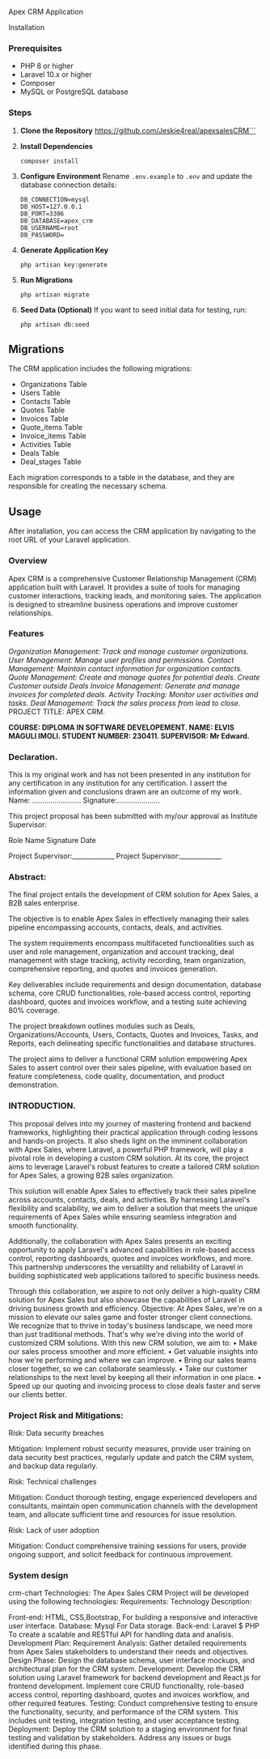 Apex CRM Application


 Installation

### Prerequisites

-   PHP 8 or higher
-   Laravel 10.x or higher
-   Composer
-   MySQL or PostgreSQL database

### Steps

1. **Clone the Repository**
    https://github.com/Jeskie4real/apexsalesCRM```

2. **Install Dependencies**

    ```
    composer install
    ```

3. **Configure Environment**
   Rename `.env.example` to `.env` and update the database connection details:

    ```
    DB_CONNECTION=mysql
    DB_HOST=127.0.0.1
    DB_PORT=3306
    DB_DATABASE=apex_crm
    DB_USERNAME=root
    DB_PASSWORD=
    ```

4. **Generate Application Key**

    ```
    php artisan key:generate
    ```

5. **Run Migrations**

    ```
    php artisan migrate
    ```

6. **Seed Data (Optional)**
   If you want to seed initial data for testing, run:
    ```
    php artisan db:seed
    ```

## Migrations

The CRM application includes the following migrations:

-   Organizations Table
-   Users Table
-   Contacts Table
-   Quotes Table
-   Invoices Table
-   Quote_items Table
-   Invoice_items Table
-   Activities Table
-   Deals Table
-   Deal_stages Table

Each migration corresponds to a table in the database, and they are responsible for creating the necessary schema.

## Usage

After installation, you can access the CRM application by navigating to the root URL of your Laravel application.



### Overview

Apex CRM is a comprehensive Customer Relationship Management (CRM) application built with Laravel.
It provides a suite of tools for managing customer interactions, tracking leads, and monitoring sales.
The application is designed to streamline business operations and improve customer relationships.

### Features
*Organization Management: Track and manage customer organizations.*
*User Management: Manage user profiles and permissions.*
*Contact Management: Maintain contact information for organization contacts.*
*Quote Management: Create and manage quotes for potential deals.*
*Create Customer outside Deals*
*Invoice Management: Generate and manage invoices for completed deals.*
*Activity Tracking: Monitor user activities and tasks.*
*Deal Management: Track the sales process from lead to close.*
PROJECT TITLE: APEX CRM.

**COURSE: DIPLOMA IN SOFTWARE DEVELOPEMENT. NAME: ELVIS MAGULI IMOLI. STUDENT NUMBER: 230411. SUPERVISOR: Mr  Edward.**

### Declaration.
This is my original work and has not been presented in any institution for any certification in 
any institution for any certification. I assert the information given and conclusions drawn
are an outcome of my work. Name: …………………… Signature:…………………

This project proposal has been submitted with my/our approval as Institute Supervisor:

Role Name Signature Date

Project Supervisor:_____________ Project Supervisor:_____________

### Abstract:

The final project entails the development of CRM solution for Apex Sales, a B2B sales enterprise.

The objective is to enable Apex Sales in effectively managing their sales pipeline encompassing accounts, contacts,
deals, and activities.

The system requirements encompass multifaceted functionalities such as user and role management, organization 
and account tracking, deal management with stage tracking, activity recording, team organization, comprehensive
reporting, and quotes and invoices generation.

Key deliverables include requirements and design documentation, database schema, core CRUD functionalities,
role-based access control, reporting dashboard, quotes and invoices workflow, and a testing suite achieving 80% coverage.


The project breakdown outlines modules such as Deals, Organizations/Accounts, Users, Contacts, Quotes and Invoices,
Tasks, and Reports, each delineating specific functionalities and database structures.

The project aims to deliver a functional CRM solution empowering Apex Sales to assert control over their sales pipeline, 
with evaluation based on feature completeness, code quality, documentation, and product demonstration.


### INTRODUCTION.

This proposal delves into my journey of mastering frontend and backend frameworks, highlighting their practical application 
through coding lessons and hands-on projects. It also sheds light on the imminent collaboration with Apex Sales,
where Laravel, a powerful PHP framework, will play a pivotal role in developing a custom CRM solution.
At its core, the project aims to leverage Laravel's robust features to create a tailored CRM solution for Apex Sales,
a growing B2B sales organization.

This solution will enable Apex Sales to effectively track their sales pipeline across accounts, contacts, deals, and activities.
By harnessing Laravel's flexibility and scalability, we aim to deliver a solution that meets the unique requirements of Apex Sales
while ensuring seamless integration and smooth functionality.

Additionally, the collaboration with Apex Sales presents an exciting opportunity to apply Laravel's advanced capabilities in 
role-based access control, reporting dashboards, quotes and invoices workflows, and more.
This partnership underscores the versatility and reliability of Laravel in building sophisticated web applications tailored 
to specific business needs.


Through this collaboration, we aspire to not only deliver a high-quality CRM solution for Apex Sales but also showcase the 
capabilities of Laravel in driving business growth and efficiency. Objective:
At Apex Sales, we're on a mission to elevate our sales game and foster stronger client connections.
We recognize that to thrive in today's business landscape, we need more than just traditional methods.
That's why we're diving into the world of customized CRM solutions. With this new CRM solution, we aim to: 
• Make our sales process smoother and more efficient.
• Get valuable insights into how we're performing and where we can improve. 
• Bring our sales teams closer together, so we can collaborate seamlessly. 
• Take our customer relationships to the next level by keeping all their information in one place. 
• Speed up our quoting and invoicing process to close deals faster and serve our clients better.



### Project Risk and Mitigations:
Risk: Data security breaches

Mitigation: Implement robust security measures, provide user training on data security best practices,
regularly update and patch the CRM system, and backup data regularly.

Risk: Technical challenges

Mitigation: Conduct thorough testing, engage experienced developers and consultants, maintain 
open communication channels
with the development team, and allocate sufficient time and resources for issue resolution.

Risk: Lack of user adoption

Mitigation: Conduct comprehensive training sessions for users, provide ongoing support, and solicit feedback for continuous improvement.

### System design
crm-chart
Technologies:
The Apex Sales CRM Project will be developed using the following technologies: Requirements: Technology Description:

Front-end: HTML, CSS,Bootstrap, For building a responsive and interactive user interface.
Database: Mysql For Data storage.
Back-end: Laravel $ PHP To create a scalable and RESTful API for handling data and analisis.
Development Plan:
Requirement Analysis: Gather detailed requirements from Apex Sales stakeholders to understand their needs and objectives.
Design Phase: Design the database schema, user interface mockups, and architectural plan for the CRM system.
Development: Develop the CRM solution using Laravel framework for backend development and React.js for frontend development.
Implement core CRUD functionality, role-based access control, reporting dashboard, quotes and invoices workflow,
and other required features.
Testing: Conduct comprehensive testing to ensure the functionality, security, and performance of the CRM system. This includes unit testing, integration testing, and user acceptance testing.
Deployment: Deploy the CRM solution to a staging environment for final testing and validation by stakeholders. Address any issues or bugs identified during this phase.
